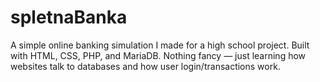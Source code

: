 # spletnaBanka
A simple online banking simulation I made for a high school project. Built with HTML, CSS, PHP, and MariaDB. Nothing fancy — just learning how websites talk to databases and how user login/transactions work.
